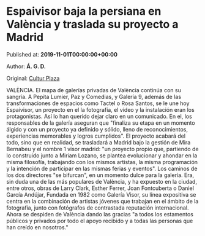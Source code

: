 
# Espaivisor baja la persiana en València y traslada su proyecto a Madrid

Published at: **2019-11-01T00:00:00+00:00**

Author: **Á. G. D.**

Original: [Cultur Plaza](https://valenciaplaza.com/espaivisor-baja-la-persiana-en-valencia-y-traslada-su-proyecto-a-madrid)

VALÈNCIA. El mapa de galerías privadas de València continúa con su sangría. A Pepita Lumier, Paz y Comedias, y Galería 9, además de las transformaciones de espacios como Tactel o Rosa Santos, se le une hoy Espaivisor, un proyecto en el la fotografía, el vídeo y la instalación eran los protagonistas. Así lo han querido dejar claro en un comunicado. En el, los responsables de la galería aseguran que "finaliza su etapa en un momento álgido y con un proyecto ya definido y sólido, lleno de reconocimientos, experiencias memorables y logros cumplidos".
El proyecto acabará del todo, sino que en realidad, se trasladará a Madrid bajo la gestión de Mira Bernabeu y el nombre 1 visor madrid: "un proyecto propio que, partiendo de lo construido junto a Miriam Lozano, se plantea evolucionar y ahondar en la misma filosofía, trabajando con los mismos artistas, la misma programación y la intención de participar en las mismas ferias y eventos".
Los caminos de los dos directores "se bifurcan", en un momento dulce para la galería. Era, sin duda una de las más populares de València, y ha expuesto en la ciudad, entre otros, obras de Larry Clark, Esther Ferrer, Joan Fontcuberta o Daniel García Andújar,
Fundada en 1982 como Galería Visor, su línea expositiva se centra en la combinación de artistas jóvenes que trabajan en el ámbito de la fotografía, junto con fotógrafos de contrastada reputación internacional. Ahora se despiden de València dando las gracias "a todos los estamentos públicos y privados por todo el apoyo recibido y a todas las personas que han creído en nosotros."
